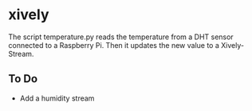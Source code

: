 xively
======

The script temperature.py reads the temperature from a DHT sensor connected to a Raspberry Pi. Then it updates the new value to a Xively-Stream.

## To Do
* Add a humidity stream

